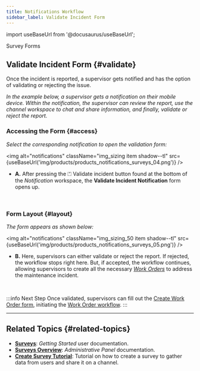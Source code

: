 ```yaml
---
title: Notifications Workflow
sidebar_label: Validate Incident Form
---
```


import useBaseUrl from '@docusaurus/useBaseUrl'; 

<span className="hero__title">Survey Forms</span>

## Validate Incident Form {#validate}

Once the incident is reported, a supervisor gets notified and has the option of validating or rejecting the issue.

_In the example below, a supervisor gets a notification on their mobile device. Within the notification, the supervisor can review the report, use the channel workspace to chat and share information, and finally, validate or reject the report._

### Accessing the Form {#access}

<div className="alert alert--primary">

_Select the corresponding notification to open the validation form:_

<img alt="notifications" className="img_sizing item shadow--tl" src={useBaseUrl('img/products/products_notifications_surveys_04.png')} />
<br/>

<div className="margin-left--lg">

- **A.** After pressing the <span className="badge badge--success">⏍ Validate incident</span> button found at the bottom of the _Notification_ workspace, the **Validate Incident Notification** form opens up. 

</div>

</div>
<br/>

### Form Layout {#layout}

<div className="alert alert--primary">

_The form appears as shown below:_

<img alt="notifications" className="img_sizing_50 item shadow--tl" src={useBaseUrl('img/products/products_notifications_surveys_05.png')} />
<br/>

<div className="margin-left--lg">

- **B.** Here, supervisors can either validate or reject the report. If rejected, the workflow stops right here. But, if accepted, the workflow continues, allowing supervisors to create all the necessary [_Work Orders_](/docs/products/workflows/work_orders/related-product/cm/overview_intro) to address the maintenance incident.

</div>

</div>
<br/>

:::info Next Step
Once validated, supervisors can fill out the [Create Work Order form](/docs/products/workflows/work_orders/related-product/cm/surveys-create-wo), initiating the [Work Order workflow](/docs/products/workflows/work_orders/related-product/cm/overview_intro).
:::

---

## Related Topics {#related-topics}
- [**Surveys**](/docs/documentation/client/surveys): _Getting Started_ user documentation.
- [**Surveys Overview**](/docs/documentation/admin/survey/survey_overview): _Administrative Panel_ documentation.
- [**Create Survey Tutorial**](/docs/tutorials/basic/create_survey): Tutorial on how to create a survey to gather data from users and share it on a channel.